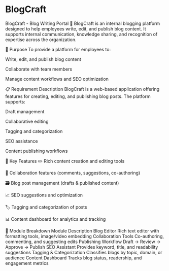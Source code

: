 # BlogCraft
BlogCraft - Blog Writing Portal 📝
BlogCraft is an internal blogging platform designed to help employees write, edit, and publish blog content. It supports internal communication, knowledge sharing, and recognition of expertise across the organization.

🚀 Purpose
To provide a platform for employees to:

Write, edit, and publish blog content

Collaborate with team members

Manage content workflows and SEO optimization

📋 Requirement Description
BlogCraft is a web-based application offering features for creating, editing, and publishing blog posts. The platform supports:

Draft management

Collaborative editing

Tagging and categorization

SEO assistance

Content publishing workflows

🔑 Key Features
✏️ Rich content creation and editing tools

🤝 Collaboration features (comments, suggestions, co-authoring)

🗃 Blog post management (drafts & published content)

📈 SEO suggestions and optimization

🏷 Tagging and categorization of posts

📊 Content dashboard for analytics and tracking

🧩 Module Breakdown
Module	Description
Blog Editor	Rich text editor with formatting tools, image/video embedding
Collaboration Tools	Co-authoring, commenting, and suggesting edits
Publishing Workflow	Draft → Review → Approve → Publish
SEO Assistant	Provides keyword, title, and readability suggestions
Tagging & Categorization	Classifies blogs by topic, domain, or audience
Content Dashboard	Tracks blog status, readership, and engagement metrics

